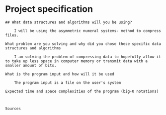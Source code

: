 # Project specification

    ## What data structures and algorithms will you be using?

        I will be using the asymmetric numeral systems- method to compress files.

    What problem are you solving and why did you chose these specific data structures and algorithms

        I am solving the problem of compressing data to hopefully allow it to take up less space in computer memory or transmit data with a smaller amount of bits.

    What is the program input and how will it be used

        The program input is a file on the user's system

    Expected time and space complexities of the program (big-O notations)

        

    Sources
